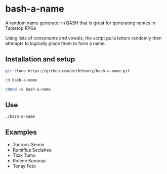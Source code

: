 # bash-a-name

A random name generator in BASH that is great for generating names in Tabletop RPGs

Using lists of consonants and vowels, the script pulls letters randomly then attempts to logically place them to form a name.

## Installation and setup

```sh
git clone https://github.com/zer0theory/bash-a-name.git
```

```sh
cd bash-a-name
```

```sh
chmod +x bash-a-name
```

## Use

```sh
./bash-a-name
```

## Examples

* Tocroos Senon
* Rumifluz Seclahee
* Tixix Tumo 
* Rolene Konooqi 
* Tenay Feto
